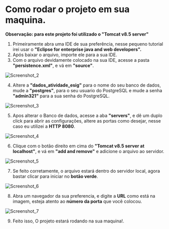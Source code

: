 # Como rodar o projeto em sua maquina.
__Observação: para este projeto foi utilizado o "Tomcat v8.5 server"__

1. Primeiramente abra uma IDE de sua preferência, nesse pequeno tutorial irei usar o **"Eclipse for enterprise java and web developers".**
2. Após baixar o arquivo, importe ele para a sua IDE.
3. Com o arquivo devidamente colocado na sua IDE, acesse a pasta **"persistence.xml"**, e vá em **"source"**.

![Screenshot_2](https://user-images.githubusercontent.com/84539427/142932390-99d1deae-147c-457f-9d10-d27d8cc0307e.png)

4. Altere a **"dados_atividade_esig"** para o nome do seu banco de dados, mude a **"postgres"**, para o seu usuario do PostgreSQL e mude a senha **"admin321"** para a sua senha do PostgreSQL.

![Screenshot_3](https://user-images.githubusercontent.com/84539427/142932392-f7bc53cf-3a57-4122-9f7e-f1ffcc913f2d.png)

5. Apos alterar o Banco de dados, acesse a aba **"servers"**, e dê um duplo click para abrir as configurações, altere as portas como desejar, nesse caso eu utilizei a **HTTP 8080**.

![Screenshot_4](https://user-images.githubusercontent.com/84539427/142932394-8cdff325-b05a-4a5d-ae79-65064c5ae864.png)

6. Clique com o botão direito em cima do **"Tomcat v8.5 server at localhost"**, e vá em **"add and remove"** e adicione o arquivo ao servidor.

![Screenshot_5](https://user-images.githubusercontent.com/84539427/142932384-2863f101-2dee-4a87-baba-1514b4a349cb.png)

7. Se feito corretamente, o arquivo estará dentro do servidor local, agora bastar clicar para iniciar no **botão verde**.

![Screenshot_6](https://user-images.githubusercontent.com/84539427/142932386-67d57cab-6abf-47ce-ac04-a51ec1ae2666.png)

8. Abra um navegador da sua preferencia, e digite a **URL** como está na imagem, esteja atento ao **número da porta** que você colocou.

![Screenshot_7](https://user-images.githubusercontent.com/84539427/142932388-fb3d9681-92a4-4aeb-bf74-b1938d7e8f01.png)

9. Feito isso, O projeto estará rodando na sua maquina!.

